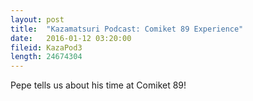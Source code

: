 ```yaml
---
layout: post
title:  "Kazamatsuri Podcast: Comiket 89 Experience"
date:   2016-01-12 03:20:00
fileid: KazaPod3
length: 24674304
---
```


Pepe tells us about his time at Comiket 89!
